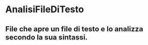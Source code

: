 # AnalisiFileDiTesto

<h1 style="font-size: 22px;">File che apre un file di testo e lo analizza secondo la sua sintassi.</h1>
